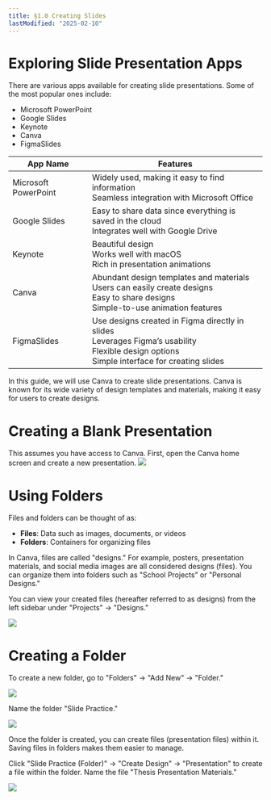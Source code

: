 ```yaml
---
title: §1.0 Creating Slides
lastModified: "2025-02-10"
---
```


# Exploring Slide Presentation Apps

There are various apps available for creating slide presentations. Some of the most popular ones include:

-   Microsoft PowerPoint
-   Google Slides
-   Keynote
-   Canva
-   FigmaSlides

| App Name             | Features                                                                                                                                          |
| -------------------- | ------------------------------------------------------------------------------------------------------------------------------------------------- |
| Microsoft PowerPoint | Widely used, making it easy to find information<br>Seamless integration with Microsoft Office                                                     |
| Google Slides        | Easy to share data since everything is saved in the cloud<br>Integrates well with Google Drive                                                    |
| Keynote              | Beautiful design<br>Works well with macOS<br>Rich in presentation animations                                                                      |
| Canva                | Abundant design templates and materials<br>Users can easily create designs<br>Easy to share designs<br>Simple-to-use animation features           |
| FigmaSlides          | Use designs created in Figma directly in slides<br>Leverages Figma’s usability<br>Flexible design options<br>Simple interface for creating slides |

In this guide, we will use Canva to create slide presentations. Canva is known for its wide variety of design templates and materials, making it easy for users to create designs.

# Creating a Blank Presentation

This assumes you have access to Canva. First, open the Canva home screen and create a new presentation.
![](/books/slide_design/images/1-0/1.png)

# Using Folders

Files and folders can be thought of as:

-   **Files**: Data such as images, documents, or videos
-   **Folders**: Containers for organizing files

In Canva, files are called "designs." For example, posters, presentation materials, and social media images are all considered designs (files). You can organize them into folders such as "School Projects" or "Personal Designs."

You can view your created files (hereafter referred to as designs) from the left sidebar under "Projects" → "Designs."

![](/books/slide_design/images/1-0/2.png)

# Creating a Folder

To create a new folder, go to "Folders" → "Add New" → "Folder."

![](/books/slide_design/images/1-0/3.png)

Name the folder "Slide Practice."

![](/books/slide_design/images/1-0/4.png)

Once the folder is created, you can create files (presentation files) within it. Saving files in folders makes them easier to manage.

Click "Slide Practice (Folder)" → "Create Design" → "Presentation" to create a file within the folder. Name the file "Thesis Presentation Materials."

![](/books/slide_design/images/1-0/5.png)
